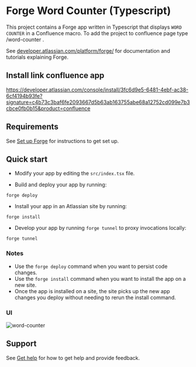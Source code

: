 # Forge Word Counter (Typescript)

This project contains a Forge app written in Typescript that displays `WORD COUNTER` in a Confluence macro.
To add the project to confluence page type /word-counter .

See [developer.atlassian.com/platform/forge/](https://developer.atlassian.com/platform/forge) for documentation and tutorials explaining Forge.

## Install link confluence app
https://developer.atlassian.com/console/install/3fc6d9e5-6481-4ebf-ac38-6cf4194b93fe?signature=c4b73c3baf6fe2093667d5b63ab163755abe68a12752cd099e7b3cbce0fb0b15&product=confluence

## Requirements

See [Set up Forge](https://developer.atlassian.com/platform/forge/set-up-forge/) for instructions to get set up.

## Quick start

- Modify your app by editing the `src/index.tsx` file.

- Build and deploy your app by running:
```
forge deploy
```

- Install your app in an Atlassian site by running:
```
forge install
```

- Develop your app by running `forge tunnel` to proxy invocations locally:
```
forge tunnel
```

### Notes
- Use the `forge deploy` command when you want to persist code changes.
- Use the `forge install` command when you want to install the app on a new site.
- Once the app is installed on a site, the site picks up the new app changes you deploy without needing to rerun the install command.

### UI
![word-counter](https://user-images.githubusercontent.com/52990035/156964465-28da7469-c7f3-4b3e-9bb2-6d4aa56f9b01.png)


## Support

See [Get help](https://developer.atlassian.com/platform/forge/get-help/) for how to get help and provide feedback.
